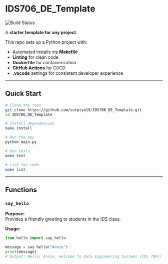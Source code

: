 # IDS706_DE_Template
![Build Status](https://github.com/surpiya19/IDS706_DE_Template/actions/workflows/main.yml/badge.svg?branch=main)

A **starter template for any project**.  

This repo sets up a Python project with:
- Automated installs via **Makefile**
- **Linting** for clean code
- **Dockerfile** for containerization
- **GitHub Actions** for CI/CD
- **.vscode** settings for consistent developer experience  

---

## Quick Start  

```bash
# Clone the repo
git clone https://github.com/surpiya19/IDS706_DE_Template.git
cd IDS706_DE_Template

# Install dependencies
make install

# Run the app
python main.py

# Run tests
make test

# Lint the code
make lint
```
---

## Functions

### `say_hello`

**Purpose:**  
Provides a friendly greeting to students in the IDS class.

**Usage:**
```python
from hello import say_hello

message = say_hello("Annie")
print(message)
# Output: Hello, Annie, welcome to Data Engineering Systems (IDS 706)!




